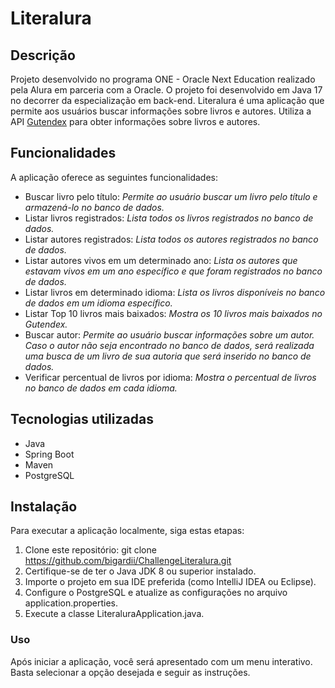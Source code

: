 # Literalura

## Descrição
Projeto desenvolvido no programa ONE - Oracle Next Education realizado pela Alura em parceria com a Oracle. O projeto foi desenvolvido em Java 17 no decorrer da especialização em back-end. 
Literalura é uma aplicação que permite aos usuários buscar informações sobre livros e autores. Utiliza a API [Gutendex](https://gutendex.com/) para obter informações sobre livros e autores.

## Funcionalidades
A aplicação oferece as seguintes funcionalidades:
- Buscar livro pelo título: *Permite ao usuário buscar um livro pelo título e armazená-lo no banco de dados.*
- Listar livros registrados: *Lista todos os livros registrados no banco de dados.*
- Listar autores registrados: *Lista todos os autores registrados no banco de dados.*
- Listar autores vivos em um determinado ano: *Lista os autores que estavam vivos em um ano específico e que foram registrados no banco de dados.*
- Listar livros em determinado idioma: *Lista os livros disponíveis no banco de dados em um idioma específico.*
- Listar Top 10 livros mais baixados: *Mostra os 10 livros mais baixados no Gutendex.*
- Buscar autor: *Permite ao usuário buscar informações sobre um autor. Caso o autor não seja encontrado no banco de dados, será realizada uma busca de um livro de sua autoria que será inserido no banco de dados.*
- Verificar percentual de livros por idioma: *Mostra o percentual de livros no banco de dados em cada idioma.*

## Tecnologias utilizadas
- Java
- Spring Boot
- Maven
- PostgreSQL

## Instalação
Para executar a aplicação localmente, siga estas etapas:
1. Clone este repositório: git clone https://github.com/bigardii/ChallengeLiteralura.git
2. Certifique-se de ter o Java JDK 8 ou superior instalado.
3. Importe o projeto em sua IDE preferida (como IntelliJ IDEA ou Eclipse).
4. Configure o PostgreSQL e atualize as configurações no arquivo application.properties.
5. Execute a classe LiteraluraApplication.java.

### Uso
Após iniciar a aplicação, você será apresentado com um menu interativo. Basta selecionar a opção desejada e seguir as instruções.


